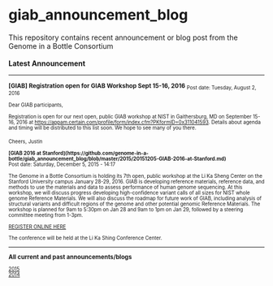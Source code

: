 # giab_announcement_blog
This repository contains recent announcement or blog post from the Genome in a Bottle Consortium
<br /><br />
**Latest Announcement**
************************************************************************************************
<sub>
<b>[GIAB] Registration open for GIAB Workshop Sept 15-16, 2016</b>
<sub>Post date: Tuesday, August 2, 2016</sub>

<sub>Dear GIAB participants,</sub>

<sub>Registration is open for our next open, public GIAB workshop at NIST in Gaithersburg, MD on September 15-16, 2016 at https://appam.certain.com/profile/form/index.cfm?PKformID=0x311041593. Details about agenda and timing will be distributed to this list soon. We hope to see many of you there.</sub>

<sub>Cheers,</sub>
<sub>Justin</sub>


<sub>
<b>[GIAB 2016 at Stanford](https://github.com/genome-in-a-bottle/giab_announcement_blog/blob/master/2015/20151205-GIAB-2016-at-Stanford.md)</b></sub><br />
<sub>Post date: Saturday, December 5, 2015 - 14:17</sub>

<sub>The Genome in a Bottle Consortium is holding its 7th open, public workshop at the Li Ka Sheng Center on the Stanford University campus January 28-29, 2016.  GIAB is developing reference materials, reference data, and methods to use the materials and data to assess performance of human genome sequencing.  At this workshop, we will discuss progress developing high-confidence variant calls of all sizes for NIST whole genome Reference Materials.  We will also discuss the roadmap for future work of GIAB, including analysis of structural variants and difficult regions of the genome and other potential genomic Reference Materials. The workshop is planned for 9am to 5:30pm on Jan 28 and 9am to 1pm on Jan 29, followed by a steering committee meeting from 1-3pm.</sub>

<sub>[REGISTER ONLINE HERE](http://web.stanford.edu/~saracl/GIAB2016.fb)</sub>

<sub>The conference will be held at the Li Ka Shing Conference Center.</sub>


************************************************************************************************

<b>All current and past announcements/blogs</b>

<sub>[2015](https://github.com/genome-in-a-bottle/giab_announcement_blog/blob/master/2015/)</sub><br />
<sub>[2014](https://github.com/genome-in-a-bottle/giab_announcement_blog/blob/master/2014/)</sub><br />




